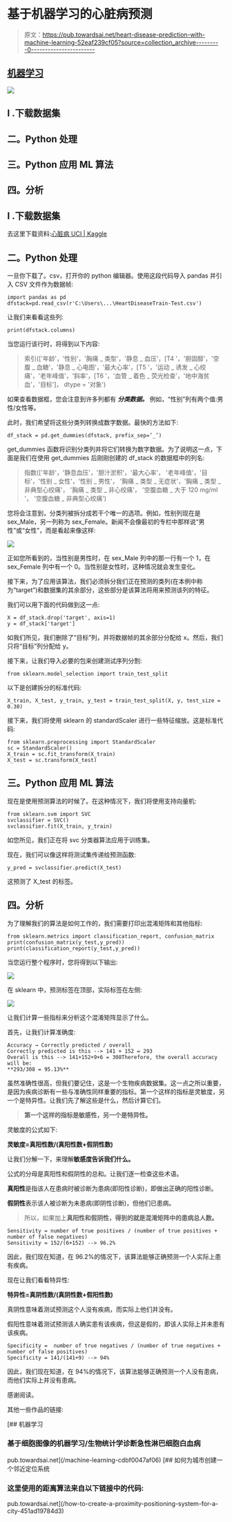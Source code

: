 # 基于机器学习的心脏病预测

> 原文：<https://pub.towardsai.net/heart-disease-prediction-with-machine-learning-52eaf239cf05?source=collection_archive---------0----------------------->

## [机器学习](https://towardsai.net/p/category/machine-learning)

![](img/a75deb66fc6151418c0cbcb1b370fed1.png)

## I .下载数据集

## 二。Python 处理

## 三。Python 应用 ML 算法

## 四。分析

## I .下载数据集

去这里下载资料:[心脏病 UCI | Kaggle](https://www.kaggle.com/ronitf/heart-disease-uci)

## 二。Python 处理

一旦你下载了。csv，打开你的 python 编辑器。使用这段代码导入 pandas 并引入 CSV 文件作为数据帧:

```
import pandas as pd
dfstack=pd.read_csv(r'C:\Users\...\HeartDiseaseTrain-Test.csv')
```

让我们来看看这些列:

```
print(dfstack.columns)
```

当您运行该行时，将得到以下内容:

> 索引(['年龄'，'性别'，'胸痛 _ 类型'，'静息 _ 血压'，[T4 '，'胆固醇'，'空腹 _ 血糖'，'静息 _ 心电图'，'最大心率'，[T5 '，'运动 _ 诱发 _ 心绞痛'，'老年峰值'，'斜率'，[T6 '，'血管 _ 着色 _ 荧光检查'，'地中海贫血'，'目标']，
> dtype = '对象')

如果查看数据框，您会注意到许多列都有 ***分类数据。*** 例如，“性别”列有两个值:男性/女性等。

此时，我们希望将这些分类列转换成数字数据。最快的方法如下:

```
df_stack = pd.get_dummies(dfstack, prefix_sep=’_’)
```

get_dummies 函数将识别分类列并将它们转换为数字数据。为了说明这一点，下面是我们在使用 get_dummies 后刚刚创建的 df_stack 的数据框中的列名:

> 指数(['年龄'，'静息血压'，'胆汁淤积'，'最大心率'，
> '老年峰值'，'目标'，'性别 _ 女性'，'性别 _ 男性'，
> '胸痛 _ 类型 _ 无症状'，'胸痛 _ 类型 _ 非典型心绞痛'，
> '胸痛 _ 类型 _ 非心绞痛'，
> '空腹血糖 _ 大于 120 mg/ml '，
> '空腹血糖 _ 非典型心绞痛')

您将会注意到，分类列被拆分成若干个唯一的选项。例如，性别列现在是 sex_Male，另一列称为 sex_Female。新闻不会像最初的专栏中那样说“男性”或“女性”，而是看起来像这样:

![](img/3923a07465ede34b559c5088fe089f1c.png)

正如您所看到的，当性别是男性时，在 sex_Male 列中的那一行有一个 1，在 sex_Female 列中有一个 0。当性别是女性时，这种情况就会发生变化。

接下来，为了应用该算法，我们必须拆分我们正在预测的类列(在本例中称为“target”)和数据集的其余部分，这些部分是该算法将用来预测该列的特征。

我们可以用下面的代码做到这一点:

```
X = df_stack.drop('target', axis=1)
y = df_stack['target']
```

如我们所见，我们删除了“目标”列，并将数据帧的其余部分分配给 x。然后，我们只将“目标”列分配给 y。

接下来，让我们导入必要的包来创建测试序列分割:

```
from sklearn.model_selection import train_test_split
```

以下是创建拆分的标准代码:

```
X_train, X_test, y_train, y_test = train_test_split(X, y, test_size = 0.30)
```

接下来，我们将使用 sklearn 的 standardScaler 进行一些特征缩放。这是标准代码:

```
from sklearn.preprocessing import StandardScaler
sc = StandardScaler()
X_train = sc.fit_transform(X_train)
X_test = sc.transform(X_test)
```

## 三。Python 应用 ML 算法

现在是使用预测算法的时候了。在这种情况下，我们将使用支持向量机:

```
from sklearn.svm import SVC
svclassifier = SVC()
svclassifier.fit(X_train, y_train)
```

如您所见，我们正在将 svc 分类器算法应用于训练集。

现在，我们可以像这样将测试集传递给预测函数:

```
y_pred = svclassifier.predict(X_test)
```

这预测了 X_test 的标签。

## 四。分析

为了理解我们的算法是如何工作的，我们需要打印出混淆矩阵和其他指标:

```
from sklearn.metrics import classification_report, confusion_matrix
print(confusion_matrix(y_test,y_pred))
print(classification_report(y_test,y_pred))
```

当您运行整个程序时，您将得到以下输出:

![](img/a75deb66fc6151418c0cbcb1b370fed1.png)

在 sklearn 中，预测标签在顶部，实际标签在左侧:

![](img/a6f337fe7d54d8de503ca0117804b00c.png)

让我们计算一些指标来分析这个混淆矩阵显示了什么。

首先，让我们计算准确度:

```
Accuracy → Correctly predicted / overall 
Correctly predicted is this --> 141 + 152 = 293
Overall is this --> 141+152+9+6 = 308Therefore, the overall accuracy will be: 
**293/308 = 95.13%**
```

虽然准确性很高，但我们要记住，这是一个生物疾病数据集。这一点之所以重要，是因为疾病诊断有一些与准确性同样重要的指标。第一个这样的指标是灵敏度，另一个是特异性。让我们先了解这些是什么，然后计算它们。

> **第一个这样的指标是敏感性，另一个是特异性。**

灵敏度的公式如下:

**灵敏度=真阳性数/(真阳性数+假阴性数)**

让我们分解一下，来理解**敏感度告诉我们什么。**

公式的分母是真阳性和假阴性的总和。让我们逐一检查这些术语。

**真阳性**是指该人在患病时被诊断为患病(即阳性诊断)，即做出正确的阳性诊断。

**假阴性**表示该人被诊断为未患病(即阴性诊断)，但他们已患病。

> 所以，如果加上**真阳性和假阴性，得到的就是混淆矩阵中的患病总人数。**

```
Sensitivity = number of true positives / (number of true positives + number of false negatives)
Sensitivity = 152/(6+152) --> 96.2% 
```

因此，我们现在知道，在 96.2%的情况下，该算法能够正确预测一个人实际上患有疾病。

现在让我们看看特异性:

**特异性=真阴性数/(真阴性数+假阳性数)**

真阴性意味着测试预测这个人没有疾病，而实际上他们并没有。

假阳性意味着测试预测该人确实患有该疾病，但这是假的，即该人实际上并未患有该疾病。

```
Specificity =  number of true negatives / (number of true negatives + number of false positives)
Specificity = 141/(141+9) --> 94%
```

因此，我们现在知道，在 94%的情况下，该算法能够正确预测一个人没有患病，而他们实际上并没有患病。

感谢阅读。

其他一些作品的链接:

[](/machine-learning-cdbf0047af06) [## 机器学习

### 基于细胞图像的机器学习/生物统计学诊断急性淋巴细胞白血病

pub.towardsai.net](/machine-learning-cdbf0047af06) [](/how-to-create-a-proximity-positioning-system-for-a-city-451ad19784d3) [## 如何为城市创建一个邻近定位系统

### 这里使用的距离算法来自以下链接中的代码:

pub.towardsai.net](/how-to-create-a-proximity-positioning-system-for-a-city-451ad19784d3)